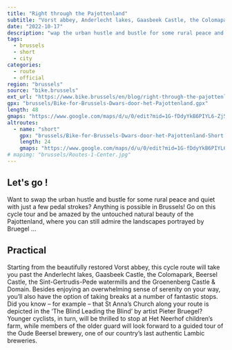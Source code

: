 ```yaml
---
title: "Right through the Pajottenland"
subtitle: "Vorst abbey, Anderlecht lakes, Gaasbeek Castle, the Colomapark ..."
date: "2022-10-17"
description: "wap the urban hustle and bustle for some rural peace and quiet"
tags:
  - brussels
  - short
  - city
categories: 
  - route
  - official
region: "brussels"
source: "bike.brussels"
ext_url: "https://www.bike.brussels/en/blog/right-through-the-pajottenland"
gpx: "brussels/Bike-for-Brussels-Dwars-door-het-Pajottenland.gpx"
length: 48
gmaps: "https://www.google.com/maps/d/u/0/edit?mid=1G-fDdyYkB6PIYL6-Zj5ZIf67KaJc8yCp"
altroutes:
  - name: "short"
    gpx: "brussels/Bike-for-Brussels-Dwars-door-het-Pajottenland-Short.gpx"
    length: 24
    gmaps: "https://www.google.com/maps/d/u/0/edit?mid=1G-fDdyYkB6PIYL6-Zj5ZIf67KaJc8yCp"
# mapimg: "brussels/Routes-1-Center.jpg"
---
```

## Let's go !

Want to swap the urban hustle and bustle for some rural peace and quiet with just a few pedal strokes? Anything is possible in Brussels! Go on this cycle tour and be amazed by the untouched natural beauty of the Pajottenland, where you can still admire the landscapes portrayed by Bruegel …

## Practical

Starting from the beautifully restored Vorst abbey, this cycle route will take you past the Anderlecht lakes, Gaasbeek Castle, the Colomapark, Beersel Castle, the Sint-Gertrudis-Pede watermills and the Groenenberg Castle & Domain. Besides enjoying an overwhelming sense of serenity on your way, you’ll also have the option of taking breaks at a number of fantastic stops. Did you know – for example – that St Anna’s Church along your route is depicted in the ‘The Blind Leading the Blind’ by artist Pieter Bruegel? Younger cyclists, in turn, will be thrilled to stop at Het Neerhof children’s farm, while members of the older guard will look forward to a guided tour of the Oude Beersel brewery, one of our country’s last authentic Lambic breweries.
